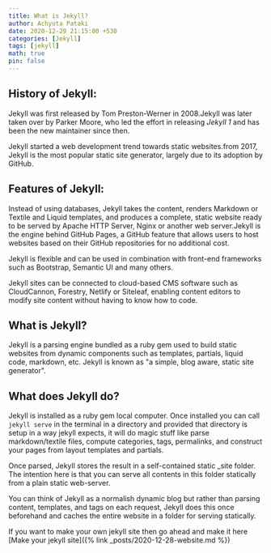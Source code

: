 ```yaml
---
title: What is Jekyll?
author: Achyuta Pataki
date: 2020-12-29 21:15:00 +530
categories: [Jekyll]
tags: [jekyll]
math: true
pin: false
---
```



## History of Jekyll:
Jekyll was first released by Tom Preston-Werner in 2008.Jekyll was later taken over by Parker Moore, who led the effort in releasing *Jekyll 1* and has been the new maintainer since then.

Jekyll started a web development trend towards static websites.from 2017, Jekyll is the most popular static site generator, largely due to its adoption by GitHub.

## Features of Jekyll:
Instead of using databases, Jekyll takes the content, renders Markdown or Textile and Liquid templates, and produces a complete, static website ready to be served by Apache HTTP Server, Nginx or another web server.Jekyll is the engine behind GitHub Pages, a GitHub feature that allows users to host websites based on their GitHub repositories for no additional cost. 

Jekyll is flexible and can be used in combination with front-end frameworks such as Bootstrap, Semantic UI and many others. 

Jekyll sites can be connected to cloud-based CMS software such as CloudCannon, Forestry, Netlify or Siteleaf, enabling content editors to modify site content without having to know how to code.

## What is Jekyll?
Jekyll is a parsing engine bundled as a ruby gem used to build static websites from dynamic components such as templates, partials, liquid code, markdown, etc. Jekyll is known as "a simple, blog aware, static site generator".

## What does Jekyll do?
Jekyll is installed as a ruby gem local computer. Once installed you can call `jekyll serve` in the terminal in a directory and provided that directory is setup in a way jekyll expects, it will do magic stuff like parse markdown/textile files, compute categories, tags, permalinks, and construct your pages from layout templates and partials.

Once parsed, Jekyll stores the result in a self-contained static _site folder. The intention here is that you can serve all contents in this folder statically from a plain static web-server.

You can think of Jekyll as a normalish dynamic blog but rather than parsing content, templates, and tags on each request, Jekyll does this once beforehand and caches the entire website in a folder for serving statically.

If you want to make your own jekyll site then go ahead and make it here [Make your jekyll site]({% link _posts/2020-12-28-website.md %})



